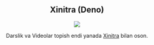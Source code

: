 <h2 align="center">Xinitra (Deno)</h2>

<p align="center"><a href="https://t.me/xinitrabot"><img src="https://img.shields.io/static/v1.svg?style=flat-square&label=deno&message=deployed&logoColor=eceff4&logo=github&colorA=000000&colorB=ffffff"/></a></p>

<p align="center"> Darslik va Videolar topish endi yanada <a href="https://t.me/xinitrabot" target="_blank">Xinitra</a> bilan oson.</p>